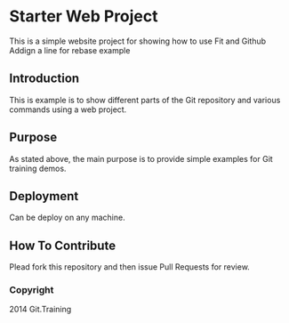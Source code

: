 # Starter Web Project

This is a simple website project for showing how to use Fit and Github
Addign a line for rebase example

## Introduction

This is example is to show different parts of the Git repository and various commands using a web project.

## Purpose
As stated above, the main purpose is to provide simple examples for Git training demos.

## Deployment

Can be deploy on any machine.

## How To Contribute

Plead fork this repository and then issue Pull Requests for review.

### Copyright

2014 Git.Training